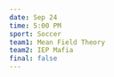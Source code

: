 ```yaml
---
date: Sep 24
time: 5:00 PM
sport: Soccer
team1: Mean Field Theory
team2: IEP Mafia
final: false
---
```

